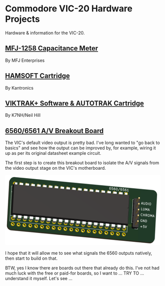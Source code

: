 # Commodore VIC-20 Hardware Projects
Hardware &amp; information for the VIC-20.<br>

## [MFJ-1258 Capacitance Meter](/MFJ-1258/)
By MFJ Enterprises<br>

## [HAMSOFT Cartridge](/HAMSOFT/)
By Kantronics<br>

## [VIKTRAK+ Software & AUTOTRAK Cartridge](/VIKTRAK/)
By K7NH/Neil Hill<br>

## [6560/6561 A/V Breakout Board](/VIC_6560/)
The VIC's default video output is pretty bad.  I've long wanted to "go back to basics" and see how the output can be improved by, for example, wiring it up as per its original datasheet example circuit.<br>

The first step is to create this breakout board to isolate the A/V signals from the video output stage on the VIC's motherboard.<br>

![3D view of breakout board](/VIC_6560/VIC_AV_Breakout_3D.png)

I hope that it will allow me to see what signals the 6560 outputs natively, then start to build on that.<br>

BTW, yes I know there are boards out there that already do this.  I've not had much luck with the free or paid-for boards, so I want to ... TRY TO ... understand it myself.  Let's see ...

